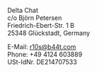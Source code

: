 <!-- Do not change, all information are requried by law in Germany... -->
Delta Chat  
c/o Björn Petersen  
Friedrich-Ebert-Str. 1 B  
25348 Glückstadt, Germany

E-Mail: <a href="&#x6d;&#x61;&#x69;&#108;&#116;&#x6f;&#58;&#114;&#49;&#48;&#115;&#64;&#98;&#52;&#x34;&#116;&#46;&#99;&#111;&#x6d;">&#114;&#49;&#48;&#115;&#64;&#98;&#52;&#x34;&#116;&#46;&#99;&#111;&#x6d;</a>  
Phone: +49 4124 603889  
USt-IdNr. DE214707533
